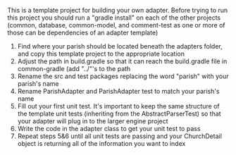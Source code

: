 This is a template project for building your own adapter.  Before trying to run this project
you should run a "gradle install" on each of the other projects (common, database, common-model,
and comment-test as one or more of those can be dependencies of an adapter template)
1. Find where your parish should be located beneath the adapters folder, and
copy this template project to the appropriate location
2. Adjust the path in build.gradle so that it can reach the build.gradle file in common-gradle (add 
"../"'s to the path
3. Rename the src and test packages replacing the word "parish" with your parish's name
4. Rename ParishAdapter and ParishAdapter test to match your parish's name
5. Fill out your first unit test.  It's important to keep the same structure of the template unit tests (inheriting from the AbstractParserTest) so that your adapter will plug in to the larger engine project
6. Write the code in the adapter class to get your unit test to pass
7. Repeat steps 5&6 until all unit tests are passing and your ChurchDetail object is returning all of the
information you want to index

